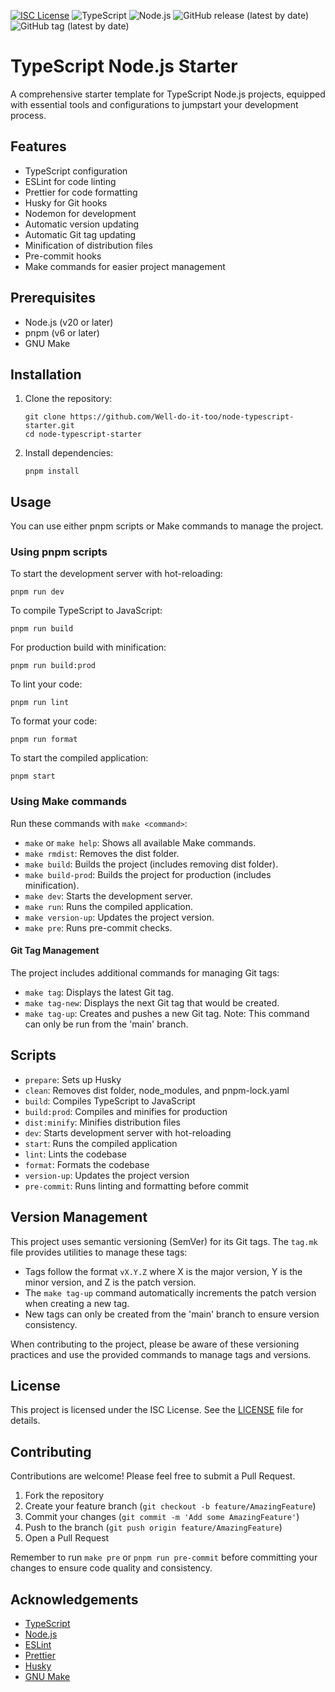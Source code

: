 [![ISC License](http://img.shields.io/badge/license-ISC-blue.svg)](http://copyfree.org)
![TypeScript](https://img.shields.io/badge/TypeScript-5.5.3-blue?logo=typescript)
![Node.js](https://img.shields.io/badge/Node.js-%3E%3D20-green?logo=node.js)
![GitHub release (latest by date)](https://img.shields.io/github/v/release/Well-do-it-too/node-typescript-starter?v=1721725100)
![GitHub tag (latest by date)](https://img.shields.io/github/v/tag/Well-do-it-too/node-typescript-starter?sort=semver&style=flat&logo=git&logoColor=white&label=Latest%20Version&color=blue)

# TypeScript Node.js Starter

A comprehensive starter template for TypeScript Node.js projects, equipped with essential tools and configurations to jumpstart your development process.

## Features

- TypeScript configuration
- ESLint for code linting
- Prettier for code formatting
- Husky for Git hooks
- Nodemon for development
- Automatic version updating
- Automatic Git tag updating
- Minification of distribution files
- Pre-commit hooks
- Make commands for easier project management

## Prerequisites

- Node.js (v20 or later)
- pnpm (v6 or later)
- GNU Make

## Installation

1. Clone the repository:
   ```
   git clone https://github.com/Well-do-it-too/node-typescript-starter.git
   cd node-typescript-starter
   ```

2. Install dependencies:
   ```
   pnpm install
   ```

## Usage

You can use either pnpm scripts or Make commands to manage the project.

### Using pnpm scripts

To start the development server with hot-reloading:

```
pnpm run dev
```

To compile TypeScript to JavaScript:

```
pnpm run build
```

For production build with minification:

```
pnpm run build:prod
```

To lint your code:

```
pnpm run lint
```

To format your code:

```
pnpm run format
```

To start the compiled application:

```
pnpm start
```

### Using Make commands

Run these commands with `make <command>`:

- `make` or `make help`: Shows all available Make commands.
- `make rmdist`: Removes the dist folder.
- `make build`: Builds the project (includes removing dist folder).
- `make build-prod`: Builds the project for production (includes minification).
- `make dev`: Starts the development server.
- `make run`: Runs the compiled application.
- `make version-up`: Updates the project version.
- `make pre`: Runs pre-commit checks.

#### Git Tag Management

The project includes additional commands for managing Git tags:

- `make tag`: Displays the latest Git tag.
- `make tag-new`: Displays the next Git tag that would be created.
- `make tag-up`: Creates and pushes a new Git tag. Note: This command can only be run from the 'main' branch.

## Scripts

- `prepare`: Sets up Husky
- `clean`: Removes dist folder, node_modules, and pnpm-lock.yaml
- `build`: Compiles TypeScript to JavaScript
- `build:prod`: Compiles and minifies for production
- `dist:minify`: Minifies distribution files
- `dev`: Starts development server with hot-reloading
- `start`: Runs the compiled application
- `lint`: Lints the codebase
- `format`: Formats the codebase
- `version-up`: Updates the project version
- `pre-commit`: Runs linting and formatting before commit

## Version Management

This project uses semantic versioning (SemVer) for its Git tags. The `tag.mk` file provides utilities to manage these tags:

- Tags follow the format `vX.Y.Z` where X is the major version, Y is the minor version, and Z is the patch version.
- The `make tag-up` command automatically increments the patch version when creating a new tag.
- New tags can only be created from the 'main' branch to ensure version consistency.

When contributing to the project, please be aware of these versioning practices and use the provided commands to manage tags and versions.

## License

This project is licensed under the ISC License. See the [LICENSE](LICENSE) file for details.

## Contributing

Contributions are welcome! Please feel free to submit a Pull Request.

1. Fork the repository
2. Create your feature branch (`git checkout -b feature/AmazingFeature`)
3. Commit your changes (`git commit -m 'Add some AmazingFeature'`)
4. Push to the branch (`git push origin feature/AmazingFeature`)
5. Open a Pull Request

Remember to run `make pre` or `pnpm run pre-commit` before committing your changes to ensure code quality and consistency.

## Acknowledgements

- [TypeScript](https://www.typescriptlang.org/)
- [Node.js](https://nodejs.org/)
- [ESLint](https://eslint.org/)
- [Prettier](https://prettier.io/)
- [Husky](https://typicode.github.io/husky/#/)
- [GNU Make](https://www.gnu.org/software/make/)
